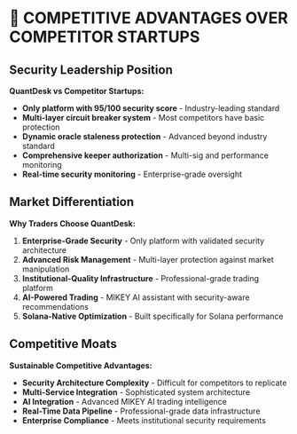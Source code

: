 # 🚀 **COMPETITIVE ADVANTAGES OVER COMPETITOR STARTUPS**

## **Security Leadership Position**

**QuantDesk vs Competitor Startups:**
- **Only platform with 95/100 security score** - Industry-leading standard
- **Multi-layer circuit breaker system** - Most competitors have basic protection
- **Dynamic oracle staleness protection** - Advanced beyond industry standard
- **Comprehensive keeper authorization** - Multi-sig and performance monitoring
- **Real-time security monitoring** - Enterprise-grade oversight

## **Market Differentiation**

**Why Traders Choose QuantDesk:**
1. **Enterprise-Grade Security** - Only platform with validated security architecture
2. **Advanced Risk Management** - Multi-layer protection against market manipulation
3. **Institutional-Quality Infrastructure** - Professional-grade trading platform
4. **AI-Powered Trading** - MIKEY AI assistant with security-aware recommendations
5. **Solana-Native Optimization** - Built specifically for Solana performance

## **Competitive Moats**

**Sustainable Competitive Advantages:**
- **Security Architecture Complexity** - Difficult for competitors to replicate
- **Multi-Service Integration** - Sophisticated system architecture
- **AI Integration** - Advanced MIKEY AI trading intelligence
- **Real-Time Data Pipeline** - Professional-grade data infrastructure
- **Enterprise Compliance** - Meets institutional security requirements
